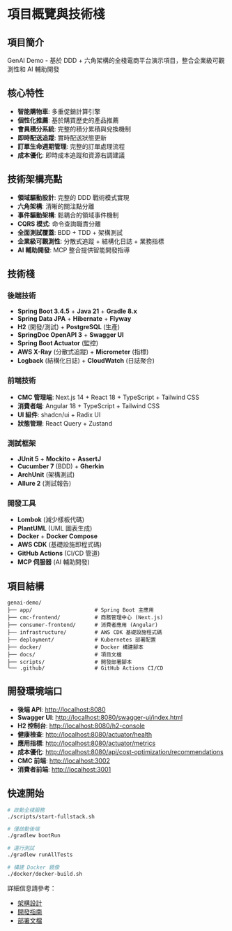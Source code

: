 # 項目概覽與技術棧

## 項目簡介

GenAI Demo - 基於 DDD + 六角架構的全棧電商平台演示項目，整合企業級可觀測性和 AI 輔助開發

## 核心特性

- **智能購物車**: 多重促銷計算引擎
- **個性化推薦**: 基於購買歷史的產品推薦
- **會員積分系統**: 完整的積分累積與兌換機制
- **即時配送追蹤**: 實時配送狀態更新
- **訂單生命週期管理**: 完整的訂單處理流程
- **成本優化**: 即時成本追蹤和資源右調建議

## 技術架構亮點

- **領域驅動設計**: 完整的 DDD 戰術模式實現
- **六角架構**: 清晰的關注點分離
- **事件驅動架構**: 鬆耦合的領域事件機制
- **CQRS 模式**: 命令查詢職責分離
- **全面測試覆蓋**: BDD + TDD + 架構測試
- **企業級可觀測性**: 分散式追蹤 + 結構化日誌 + 業務指標
- **AI 輔助開發**: MCP 整合提供智能開發指導

## 技術棧

### 後端技術

- **Spring Boot 3.4.5** + **Java 21** + **Gradle 8.x**
- **Spring Data JPA** + **Hibernate** + **Flyway**
- **H2** (開發/測試) + **PostgreSQL** (生產)
- **SpringDoc OpenAPI 3** + **Swagger UI**
- **Spring Boot Actuator** (監控)
- **AWS X-Ray** (分散式追蹤) + **Micrometer** (指標)
- **Logback** (結構化日誌) + **CloudWatch** (日誌聚合)

### 前端技術

- **CMC 管理端**: Next.js 14 + React 18 + TypeScript + Tailwind CSS
- **消費者端**: Angular 18 + TypeScript + Tailwind CSS
- **UI 組件**: shadcn/ui + Radix UI
- **狀態管理**: React Query + Zustand

### 測試框架

- **JUnit 5** + **Mockito** + **AssertJ**
- **Cucumber 7** (BDD) + **Gherkin**
- **ArchUnit** (架構測試)
- **Allure 2** (測試報告)

### 開發工具

- **Lombok** (減少樣板代碼)
- **PlantUML** (UML 圖表生成)
- **Docker** + **Docker Compose**
- **AWS CDK** (基礎設施即程式碼)
- **GitHub Actions** (CI/CD 管道)
- **MCP 伺服器** (AI 輔助開發)

## 項目結構

```
genai-demo/
├── app/                    # Spring Boot 主應用
├── cmc-frontend/           # 商務管理中心 (Next.js)
├── consumer-frontend/      # 消費者應用 (Angular)
├── infrastructure/         # AWS CDK 基礎設施程式碼
├── deployment/             # Kubernetes 部署配置
├── docker/                 # Docker 構建腳本
├── docs/                   # 項目文檔
├── scripts/                # 開發部署腳本
└── .github/                # GitHub Actions CI/CD
```

## 開發環境端口

- **後端 API**: <http://localhost:8080>
- **Swagger UI**: <http://localhost:8080/swagger-ui/index.html>
- **H2 控制台**: <http://localhost:8080/h2-console>
- **健康檢查**: <http://localhost:8080/actuator/health>
- **應用指標**: <http://localhost:8080/actuator/metrics>
- **成本優化**: <http://localhost:8080/api/cost-optimization/recommendations>
- **CMC 前端**: <http://localhost:3002>
- **消費者前端**: <http://localhost:3001>

## 快速開始

```bash
# 啟動全棧服務
./scripts/start-fullstack.sh

# 僅啟動後端
./gradlew bootRun

# 運行測試
./gradlew runAllTests

# 構建 Docker 鏡像
./docker/docker-build.sh
```

詳細信息請參考：

- [架構設計](../../docs/architecture/)
- [開發指南](../../docs/development/)
- [部署文檔](../../docs/deployment/)
